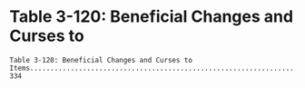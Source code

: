 # Table 3-120: Beneficial Changes and Curses to

```
Table 3-120: Beneficial Changes and Curses to
Items..................................................................... 334

```
